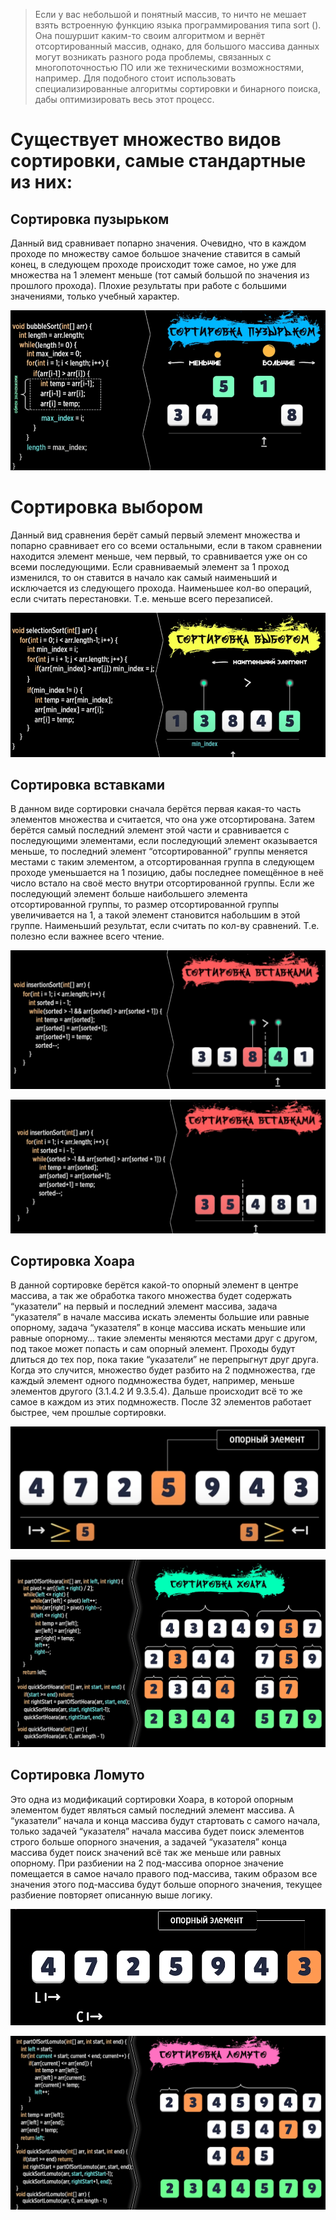 > Если у вас небольшой и понятный массив, то ничто не мешает взять встроенную функцию языка программирования типа sort (). Она пошуршит каким-то своим алгоритмом и вернёт отсортированный массив, однако, для большого массива данных могут возникать разного рода проблемы, связанных с многопоточностью ПО или же техническими возможностями, например. Для подобного стоит использовать специализированные алгоритмы сортировки и бинарного поиска, дабы оптимизировать весь этот процесс.

# Существует множество видов сортировки, самые стандартные из них:

## **Сортировка пузырьком**
    
Данный вид сравнивает попарно значения. Очевидно, что в каждом проходе по множеству самое большое значение ставится в самый конец, в следующем проходе происходит тоже самое, но уже для множества на 1 элемент меньше (тот самый большой по значения из прошлого прохода). Плохие результаты при работе с большими значениями, только учебный характер.

![Untitled](../image-storage/Untitled.png)
    
# **Сортировка выбором**

Данный вид сравнения берёт самый первый элемент множества и попарно сравнивает его со всеми остальными, если в таком сравнении находится элемент меньше, чем первый, то сравнивается уже он со всеми последующими. Если сравниваемый элемент за 1 проход изменился, то он ставится в начало как самый наименьший и исключается из следующего прохода. Наименьшее кол-во операций, если считать перестановки. Т.е. меньше всего перезаписей.

![Untitled](../image-storage/Untitled%201.png)
    
## **Сортировка вставками**

В данном виде сортировки сначала берётся первая какая-то часть элементов множества и считается, что она уже отсортирована. Затем берётся самый последний элемент этой части и сравнивается с последующими элементами, если последующий элемент оказывается меньше, то последний элемент “отсортированной” группы меняется местами с таким элементом, а отсортированная группа в следующем проходе уменьшается на 1 позицию, дабы последнее помещённое в неё число встало на своё место внутри отсортированной группы. Если же последующий элемент больше наибольшего элемента отсортированной группы, то размер отсортированной группы увеличивается на 1, а такой элемент становится набольшим в этой группе. Наименьший результат, если считать по кол-ву сравнений. Т.е. полезно если важнее всего чтение.
    

![Untitled](../image-storage/Untitled%202.png)

![Untitled](../image-storage/Untitled%203.png)
## **Сортировка Хоара**

В данной сортировке берётся какой-то опорный элемент в центре массива, а так же обработка такого множества будет содержать “указатели” на первый и последний элемент массива, задача “указателя” в начале массива искать элементы большие или равные опорному, задача “указателя” в конце массива искать меньшие или равные опорному… такие элементы меняются местами друг с другом, под такое может попасть и сам опорный элемент. Проходы будут длиться до тех пор, пока такие “указатели” не перепрыгнут друг друга. Когда это случится, множество будет разбито на 2 подмножества, где каждый элемент одного подмножества будет, например, меньше элементов другого (3.1.4.2 И 9.3.5.4). Дальше происходит всё то же самое в каждом из этих подмножеств. После 32 элементов работает быстрее, чем прошлые сортировки.

![Untitled](../image-storage/Untitled%204.png)

![Untitled](../image-storage/Untitled%205.png)

## **Сортировка Ломуто**

Это одна из модификаций сортировки Хоара, в которой опорным элементом будет являться самый последний элемент массива. А “указатели” начала и конца массива будут стартовать с самого начала, только задачей “указателя” начала массива будет поиск элементов строго больше опорного значения, а задачей “указателя” конца массива будет поиск значений всё так же меньше или равных опорному. При разбиении на 2 под-массива опорное значение помещается в самое начало правого под-массива, таким образом все значения этого под-массива будут больше опорного значения, текущее разбиение повторяет описанную выше логику. 

![Untitled](../image-storage/Untitled%206.png)

![Untitled](../image-storage/Untitled%207.png)